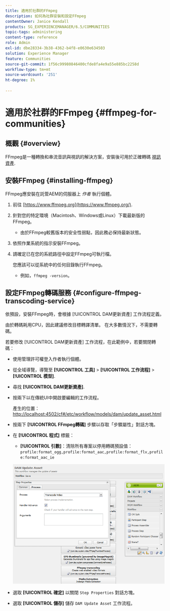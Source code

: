 ```yaml
---
title: 適用於社群的FFmpeg
description: 如何為社群安裝和設定FFmpeg
contentOwner: Janice Kendall
products: SG_EXPERIENCEMANAGER/6.5/COMMUNITIES
topic-tags: administering
content-type: reference
role: Admin
exl-id: dbe28334-3b38-4362-b4f8-e0630e634503
solution: Experience Manager
feature: Communities
source-git-commit: 1f56c99980846400cfde8fa4e9a55e885bc2258d
workflow-type: tm+mt
source-wordcount: '251'
ht-degree: 1%

---
```


# 適用於社群的FFmpeg {#ffmpeg-for-communities}

## 概觀 {#overview}

FFmpeg是一種轉換和串流音訊與視訊的解決方案，安裝後可用於正確轉碼 [視訊資產](../../help/sites-authoring/default-components-foundation.md#video).

## 安裝FFmpeg {#installing-ffmpeg}

FFmpeg應安裝在託管AEM的伺服器上 *作者* 執行個體。

1. 前往 [https://www.ffmpeg.org](https://www.ffmpeg.org/).
1. 針對您的特定環境（Macintosh、Windows或Linux）下載最新版的FFmpeg。

   * 由於FFmpeg較舊版本的安全性弱點，因此務必保持最新狀態。

1. 依照作業系統的指示安裝FFmpeg。

1. 請確定已在您的系統路徑中設定FFmpeg可執行檔。

   您應該可以從系統中的任何目錄執行FFmpeg。

   * 例如，`ffmpeg -version`。

## 設定FFmpeg轉碼服務 {#configure-ffmpeg-transcoding-service}

依預設，安裝FFmpeg時，會根據 [!UICONTROL DAM更新資產] 工作流程定義。

由於轉碼耗用CPU，因此建議修改目標轉譯清單。 在大多數情況下，不需要轉碼。

若要修改 [!UICONTROL DAM更新資產] 工作流程，在此範例中，若要關閉轉碼：

* 使用管理許可權登入作者執行個體。
* 從全域導覽，導覽至 **[!UICONTROL 工具]** > **[!UICONTROL 工作流程]** > **[!UICONTROL 模型]**.
* 尋找 **[!UICONTROL DAM更新資產]**.
* 按兩下以在傳統UI中開啟要編輯的工作流程。

  產生的位置： [http://localhost:4502/cf#/etc/workflow/models/dam/update_asset.html](http://localhost:4502/cf#/etc/workflow/models/dam/update_asset.html)

* 按兩下 **[!UICONTROL FFmpeg轉碼]** 步驟以存取「步驟屬性」對話方塊。
* 在 **[!UICONTROL 程式]** 標籤：

   * **[!UICONTROL 引數]**：清除所有專案以停用轉碼預設值： `profile:format_ogg,profile:format_aac,profile:format_flv,profile:format_aac_ie`

  ![configure-ffmpeg](assets/configure-ffmpeg.png)

* 選取 **[!UICONTROL 確定]** 以關閉 `Step Properties` 對話方塊。

* 選取 **[!UICONTROL 儲存]** 儲存 `DAM Update Asset` 工作流程。
